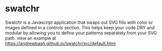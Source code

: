 # swatchr
Swatchr is a Javascript application that swaps out SVG fills with color or images defined in a controls section. This helps keep your code DRY and modular by allowing you to define your patterns separately from your SVG path.
view an example at https://andrewbash.github.io/swatchr/src/default.html